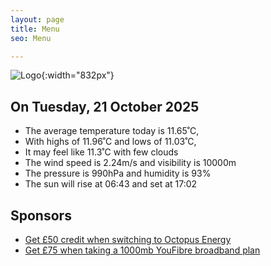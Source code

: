 ```yaml
---
layout: page
title: Menu
seo: Menu

---
```


![Logo](/images/logo.jpg){:width="832px"}

<!-- weather_marker starts -->
## On Tuesday, 21 October 2025

- The average temperature today is 11.65˚C,
- With highs of 11.96˚C and lows of 11.03˚C,
- It may feel like 11.3˚C with few clouds
- The wind speed is 2.24m/s and visibility is 10000m
- The pressure is 990hPa and humidity is 93%
- The sun will rise at 06:43 and set at 17:02

<!-- weather_marker ends -->

## Sponsors

- [Get £50 credit when switching to Octopus Energy](https://bit.ly/3oD1nnS)
- [Get £75 when taking a 1000mb YouFibre broadband plan](https://aklam.io/91zWhU?)
